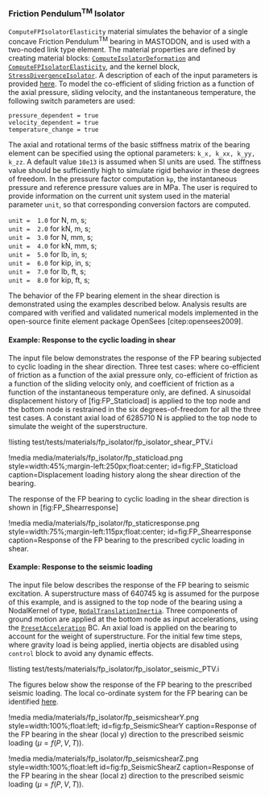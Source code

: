 ### Friction Pendulum<sup>TM</sup> Isolator

`ComputeFPIsolatorElasticity` material simulates the behavior of a single concave Friction Pendulum<sup>TM</sup> bearing in MASTODON, and is used with a two-noded link type element. The material properties are defined by creating material blocks: [`ComputeIsolatorDeformation`](source/materials/ComputeIsolatorDeformation.md) and [`ComputeFPIsolatorElasticity`](source/materials/ComputeFPIsolatorElasticity.md),
and the kernel block, [`StressDivergenceIsolator`](source/materials/StressDivergenceIsolator,md). A description of each of the input parameters is provided [here](source/materials/ComputeFPIsolatorElasticity.md). To model the co-efficient of sliding friction as a function of the axial pressure, sliding velocity, and the instantaneous temperature, the following switch parameters are used:

`pressure_dependent = true` <br/>
`velocity_dependent = true` <br/>
`temperature_change = true` <br/>

The axial and rotational terms of the basic stiffness matrix of the bearing element can be specified using the optional parameters: `k_x, k_xx, k_yy, k_zz`. A default value `10e13` is assumed when SI units are used. The stiffness value should be sufficiently high to simulate rigid behavior in these degrees of freedom. In the pressure factor computation `kp`, the instantaneous pressure and reference pressure values are in MPa. The user is required to provide information on the current unit system used in the material parameter `unit`, so that corresponding conversion factors are computed.

`unit =  1.0` for N, m, s; <br/>
`unit =  2.0` for kN, m, s; <br/>
`unit =  3.0` for N, mm, s; <br/>
`unit =  4.0` for kN, mm, s; <br/>
`unit =  5.0` for lb, in, s; <br/>
`unit =  6.0` for kip, in, s; <br/>
`unit =  7.0` for lb, ft, s; <br/>
`unit =  8.0` for kip, ft, s; <br/>

The behavior of the FP bearing element in the shear direction is demonstrated using the examples described below. Analysis results are compared with verified and validated numerical models implemented in the open-source finite element package OpenSees [citep:opensees2009].

#### Example: Response to the cyclic loading in shear

The input file below demonstrates the response of the FP bearing subjected to cyclic loading in the shear direction. Three test cases: where co-efficient of friction as a function of the axial pressure only, co-efficient of friction as a function of the sliding velocity only, and coefficient of friction as a function of the instantaneous temperature only, are defined. A sinusoidal displacement history of [fig:FP_Staticload] is applied to the top node and the bottom node is restrained in the six degrees-of-freedom for all the three test cases. A constant axial load of 6285710 N is applied to the top node to simulate the weight of the superstructure.

!listing test/tests/materials/fp_isolator/fp_isolator_shear_PTV.i

!media media/materials/fp_isolator/fp_staticload.png
       style=width:45%;margin-left:250px;float:center;
       id=fig:FP_Staticload
       caption=Displacement loading history along the shear direction of the bearing.

The response of the FP bearing to cyclic loading in the shear direction is shown in [fig:FP_Shearresponse]

!media media/materials/fp_isolator/fp_staticresponse.png
       style=width:75%;margin-left:115px;float:center;
       id=fig:FP_Shearresponse
       caption=Response of the FP bearing to the prescribed cyclic loading in shear.

#### Example: Response to the seismic loading

The input file below describes the response of the FP bearing to seismic excitation. A superstructure
mass of 640745 kg is assumed for the purpose of this example, and is assigned to the top node of the bearing using a NodalKernel of type, [`NodalTranslationInertia`](source/nodalkernels/NodalTranslationalInertia.md). Three components of ground motion are applied at the bottom node as input accelerations, using the [`PresetAcceleration`](source/bcs/PresetAcceleration.md) BC. An axial load is applied on the bearing to account for the weight of superstructure. For the initial few time steps, where gravity load is being applied, inertia objects are disabled using `control` block to avoid any dynamic effects.

!listing test/tests/materials/fp_isolator/fp_isolator_seismic_PTV.i

The figures below show the response of the FP bearing to the prescribed seismic loading. The local co-ordinate system for the FP bearing can be identified [here](manuals/include/materials/lr_isolator-theory.md#lrisolator).

!media media/materials/fp_isolator/fp_seismicshearY.png
       style=width:100%;float:left;
       id=fig:fp_SeismicShearY
       caption=Response of the FP bearing in the shear (local y) direction to the prescribed seismic loading ($\mu = f(P,V,T)$).

!media media/materials/fp_isolator/fp_seismicshearZ.png
       style=width:100%;float:left
       id=fig:fp_SeismicShearZ
       caption=Response of the FP bearing in the shear (local z) direction to the prescribed seismic loading ($\mu = f(P,V,T)$).
